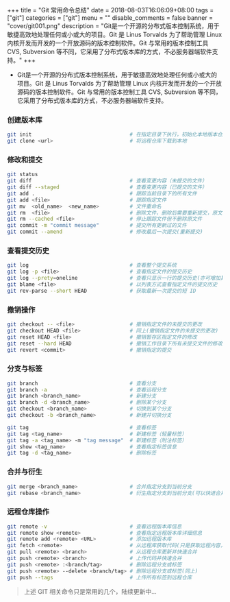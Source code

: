 +++
title = "Git 常用命令总结"
date = 2018-08-03T16:06:09+08:00
tags = ["git"]
categories = ["git"]
menu = ""
disable_comments = false
banner = "cover/git001.png"
description = "Git是一个开源的分布式版本控制系统，用于敏捷高效地处理任何或小或大的项目。Git 是 Linus Torvalds 为了帮助管理 Linux 内核开发而开发的一个开放源码的版本控制软件。Git 与常用的版本控制工具 CVS, Subversion 等不同，它采用了分布式版本库的方式，不必服务器端软件支持。"
+++
- Git是一个开源的分布式版本控制系统，用于敏捷高效地处理任何或小或大的项目。Git 是 Linus Torvalds 为了帮助管理 Linux 内核开发而开发的一个开放源码的版本控制软件。Git 与常用的版本控制工具 CVS, Subversion 等不同，它采用了分布式版本库的方式，不必服务器端软件支持。

### 创建版本库

```bash
git init                                # 在指定目录下执行，初始化本地版本仓库
git clone <url>                         # 将远程仓库下载到本地
```

### 修改和提交

```bash
git status
git diff                                # 查看变更内容（未提交的文件）
git diff --staged                       # 查看变更内容（已提交的文件）
git add .                               # 跟踪当前目录下的所有文件
git add <file>                          # 跟踪指定文件
git mv  <old_name>  <new_name>          # 文件重命名
git rm  <file>                          # 删除文件，删除后需要重新提交，原文件被删除
git rm --cached <file>                  # 停止跟踪文件但不删除原文件
git commit -m "commit message"          # 提交所有更新过的文件
git commit --amend                      # 修改最后一次提交(重新提交)
```

### 查看提交历史

```bash
git log                                 # 查看整个提交系统
git log -p <file>                       # 查看指定文件的提交历史
git log --prety=oneline                 # 查看只显示一行的提交历史(亦可增加其他参数)
git blame <file>                        # 以列表方式查看指定文件的提交历史
git rev-parse --short HEAD              # 获取最新一次提交的短 ID
```

### 撤销操作

```bash
git checkout -- <file>                  # 撤销指定文件的未提交的更改
git checkout HEAD <file>                # 同上(撤销指定文件的未提交的更改)
git reset HEAD <file>                   # 撤销暂存区指定文件的修改
git reset --hard HEAD                   # 撤销工作目录下所有未提交文件的修改内容
git revert <commit>                     # 撤销指定的提交
```

### 分支与标签

```bash
git branch                              # 查看分支
git branch -a                           # 查看远程分支
git branch <branch_name>                # 新建分支
git branch -d <branch_name>             # 删除某个分支
git checkout <branch_name>              # 切换到某个分支
git checkout -b <branch_name>           # 新建并切换分支

git tag                                 # 查看标签
git tag <tag_name>                      # 新建标签（轻量标签）
git tag -a <tag_name> -m "tag message"  # 新建标签（附注标签）
git show <tag_name>                     # 查看指定标签信息
git tag -d <tag_name>                   # 删除标签
```

### 合并与衍生

```bash
git merge <branch_name>                 # 合并指定分支到当前分支
git rebase <branch_name>                # 衍生指定分支到当前分支(可以快进合并分支)
```

### 远程仓库操作

```bash
git remote -v                           # 查看远程版本库信息
git remote show <remote>                # 查看指定远程版本库详细信息
git remote add <remote> <URL>           # 添加远程版本库
git fetch <remote>                      # 从远程库获取代码(只是获取远程内容，未合并，需要手动合并)
git pull <remote> <branch>              # 从远程仓库更新并快速合并
git push <remote> <branch>              # 上传代码并快速合并
git push <remote> :<branch/tag>         # 删除远程分支或标签
git push <remote> --delete <branch/tag> # 删除远程分支或标签(同上)
git push --tags                         # 上传所有标签到远程仓库
```

> 上述 GIT 相关命令只是常用的几个，陆续更新中...